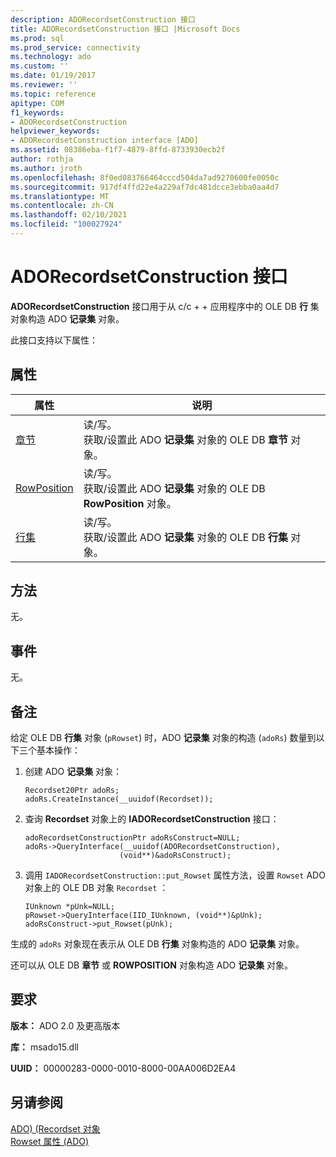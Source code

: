 ```yaml
---
description: ADORecordsetConstruction 接口
title: ADORecordsetConstruction 接口 |Microsoft Docs
ms.prod: sql
ms.prod_service: connectivity
ms.technology: ado
ms.custom: ''
ms.date: 01/19/2017
ms.reviewer: ''
ms.topic: reference
apitype: COM
f1_keywords:
- ADORecordsetConstruction
helpviewer_keywords:
- ADORecordsetConstruction interface [ADO]
ms.assetid: 08386eba-f1f7-4879-8ffd-8733930ecb2f
author: rothja
ms.author: jroth
ms.openlocfilehash: 8f0ed083766464cccd504da7ad9270600fe0050c
ms.sourcegitcommit: 917df4ffd22e4a229af7dc481dcce3ebba0aa4d7
ms.translationtype: MT
ms.contentlocale: zh-CN
ms.lasthandoff: 02/10/2021
ms.locfileid: "100027924"
---
```

# <a name="adorecordsetconstruction-interface"></a>ADORecordsetConstruction 接口
**ADORecordsetConstruction** 接口用于从 c/c + + 应用程序中的 OLE DB **行** 集对象构造 ADO **记录集** 对象。  
  
 此接口支持以下属性：  
  
## <a name="properties"></a>属性  
  
|属性|说明|  
|-|-|  
|[章节](./chapter-property-ado.md)|读/写。<br />获取/设置此 ADO **记录集** 对象的 OLE DB **章节** 对象。|  
|[RowPosition](./rowposition-property-ado.md)|读/写。<br />获取/设置此 ADO **记录集** 对象的 OLE DB **RowPosition** 对象。|  
|[行集](./rowset-property-ado.md)|读/写。<br />获取/设置此 ADO **记录集** 对象的 OLE DB **行集** 对象。|  
  
## <a name="methods"></a>方法  
 无。  
  
## <a name="events"></a>事件  
 无。  
  
## <a name="remarks"></a>备注  
 给定 OLE DB **行集** 对象 (`pRowset`) 时，ADO **记录集** 对象的构造 (`adoRs`) 数量到以下三个基本操作：  
  
1.  创建 ADO **记录集** 对象：  
  
    ```  
    Recordset20Ptr adoRs;  
    adoRs.CreateInstance(__uuidof(Recordset));  
    ```  
  
2.  查询 **Recordset** 对象上的 **IADORecordsetConstruction** 接口：  
  
    ```  
    adoRecordsetConstructionPtr adoRsConstruct=NULL;  
    adoRs->QueryInterface(__uuidof(ADORecordsetConstruction),  
                         (void**)&adoRsConstruct);  
    ```  
  
3.  调用 `IADORecordsetConstruction::put_Rowset` 属性方法，设置 `Rowset` ADO 对象上的 OLE DB 对象 `Recordset` ：  
  
    ```  
    IUnknown *pUnk=NULL;  
    pRowset->QueryInterface(IID_IUnknown, (void**)&pUnk);  
    adoRsConstruct->put_Rowset(pUnk);  
    ```  
  
 生成的 `adoRs` 对象现在表示从 OLE DB **行集** 对象构造的 ADO **记录集** 对象。  
  
 还可以从 OLE DB **章节** 或 **ROWPOSITION** 对象构造 ADO **记录集** 对象。  
  
## <a name="requirements"></a>要求  
 **版本：** ADO 2.0 及更高版本  
  
 **库：** msado15.dll  
  
 **UUID：** 00000283-0000-0010-8000-00AA006D2EA4  
  
## <a name="see-also"></a>另请参阅  
 [ADO)  (Recordset 对象 ](./recordset-object-ado.md)   
 [Rowset 属性 (ADO)](./rowset-property-ado.md)